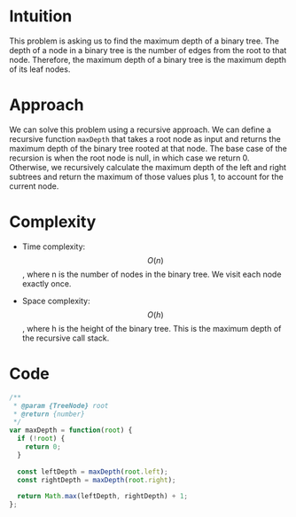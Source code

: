 # Intuition
This problem is asking us to find the maximum depth of a binary tree. The depth of a node in a binary tree is the number of edges from the root to that node. Therefore, the maximum depth of a binary tree is the maximum depth of its leaf nodes.

# Approach
We can solve this problem using a recursive approach. We can define a recursive function `maxDepth` that takes a root node as input and returns the maximum depth of the binary tree rooted at that node. The base case of the recursion is when the root node is null, in which case we return 0. Otherwise, we recursively calculate the maximum depth of the left and right subtrees and return the maximum of those values plus 1, to account for the current node.

# Complexity
- Time complexity: $$O(n)$$, where n is the number of nodes in the binary tree. We visit each node exactly once.

- Space complexity: $$O(h)$$, where h is the height of the binary tree. This is the maximum depth of the recursive call stack.

# Code
```js
/**
 * @param {TreeNode} root
 * @return {number}
 */
var maxDepth = function(root) {
  if (!root) {
    return 0;
  }
  
  const leftDepth = maxDepth(root.left);
  const rightDepth = maxDepth(root.right);
  
  return Math.max(leftDepth, rightDepth) + 1;
};
```